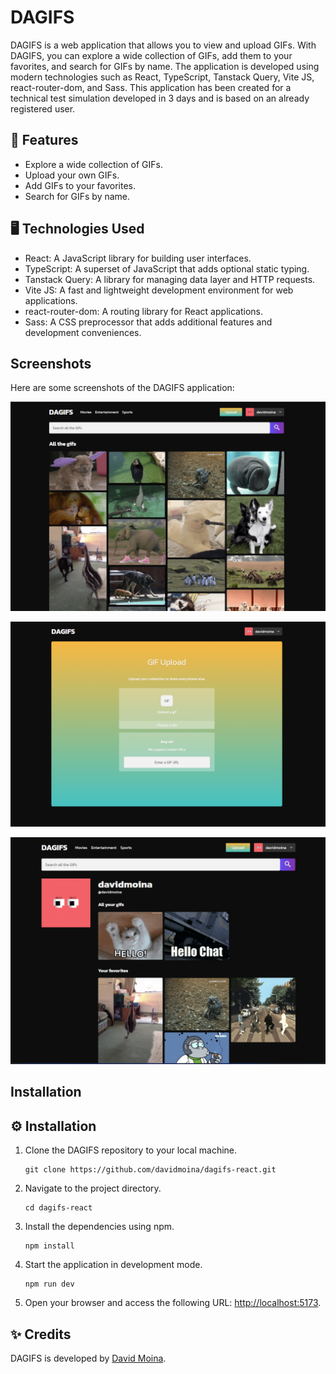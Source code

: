 # DAGIFS

DAGIFS is a web application that allows you to view and upload GIFs. With DAGIFS, you can explore a wide collection of GIFs, add them to your favorites, and search for GIFs by name. The application is developed using modern technologies such as React, TypeScript, Tanstack Query, Vite JS, react-router-dom, and Sass.
This application has been created for a technical test simulation developed in 3 days and is based on an already registered user.

## 🚀 Features

- Explore a wide collection of GIFs.
- Upload your own GIFs.
- Add GIFs to your favorites.
- Search for GIFs by name.

## 🖥️ Technologies Used

- React: A JavaScript library for building user interfaces.
- TypeScript: A superset of JavaScript that adds optional static typing.
- Tanstack Query: A library for managing data layer and HTTP requests.
- Vite JS: A fast and lightweight development environment for web applications.
- react-router-dom: A routing library for React applications.
- Sass: A CSS preprocessor that adds additional features and development conveniences.

## Screenshots

Here are some screenshots of the DAGIFS application:

![Screenshot 1](./src/assets/screenshots/screenshot1.png)

![Screenshot 2](./src/assets/screenshots/screenshot2.png)

![Screenshot 2](./src/assets/screenshots/screenshot3.png)

## Installation

## ⚙️ Installation

1. Clone the DAGIFS repository to your local machine.

   ```shell
   git clone https://github.com/davidmoina/dagifs-react.git
   ```

2. Navigate to the project directory.

   ```shell
   cd dagifs-react
   ```

3. Install the dependencies using npm.

   ```shell
   npm install
   ```

4. Start the application in development mode.

   ```shell
   npm run dev
   ```

5. Open your browser and access the following URL: [http://localhost:5173](http://localhost:5173).

## ✨ Credits

DAGIFS is developed by [David Moina](https://github.com/davidmoina).
